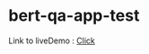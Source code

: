 # bert-qa-app-test

Link to liveDemo : [Click](https://amald94-bert-qa-app-test-app-aem0gm.streamlit.app)
